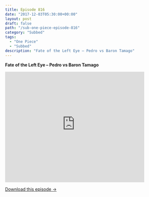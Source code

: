 ```yaml
---
title: Episode 816
date: "2017-12-03T05:30:00+00:00"
layout: post
draft: false
path: "/sub-one-piece-episode-816"
category: "Subbed"
tags:
  - "One Piece"
  - "Subbed"
description: "Fate of the Left Eye – Pedro vs Baron Tamago"
---
```


**Fate of the Left Eye – Pedro vs Baron Tamago**

<iframe width="640" height="360" src="https://www.rapidvideo.com/e/G6FRPH479S" frameborder="0" marginwidth=0 marginheight=0 scrolling=no allowfullscreen style="max-width:90%;"></iframe>

<a href="http://ouo.io/qs/eCodkFEQ?s=https://www.rapidvideo.com/d/G6FRPH479S" class="styled_a">Download this episode →</a>

